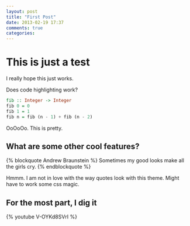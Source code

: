 ```yaml
---
layout: post
title: "First Post"
date: 2013-02-19 17:37
comments: true
categories: 
---
```


# This is just a test

I really hope this just works.

Does code highlighting work?

``` haskell Fibonacci
fib :: Integer -> Integer
fib 0 = 0
fib 1 = 1
fib n = fib (n - 1) + fib (n - 2)
```

OoOoOo. This is pretty.

## What are some other cool features?

{% blockquote Andrew Braunstein %}
Sometimes my good looks make all the girls cry.
{% endblockquote %}

Hmmm. I am not in love with the way quotes look with this theme. Might
have to work some css magic.

## For the most part, I dig it

{% youtube V-OYKd8SVrI %}
